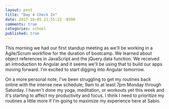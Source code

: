 ```yaml
---
layout: post
title: "Day 4 Check In"
date: 2017-10-05 21:55:22 -0500
comments: true
categories: school
published: true
---
```


This morning we had our first standup meeting as we'll be working in a Agile/Scrum workflow for the duration of bootcamp. We learned about object references in JavaScript and the jQuery.data function. We received an introduction to Angular and it seems we'll be using that to build our apps moving forward. I'm excited to start digging into Angular tomorrow.
<!--more-->

On a more personal note, I've been struggling to get my routines back online with the intense new schedule; 9am to at least 7pm Monday through Saturday. I haven't done my yoga, meditation, or workouts yet this week and it's starting to affect my productivity and focus. I think I need to prioritize my routines a little more if I'm going to maximize my experience here at Sabio.
